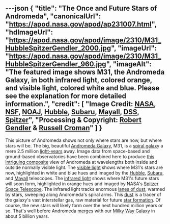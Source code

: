 ---json
{
  "title": "The Once and Future Stars of Andromeda",
  "canonicalUrl": "https://apod.nasa.gov/apod/ap231007.html",
  "hdImageUrl": "https://apod.nasa.gov/apod/image/2310/M31_HubbleSpitzerGendler_2000.jpg",
  "imageUrl": "https://apod.nasa.gov/apod/image/2310/M31_HubbleSpitzerGendler_960.jpg",
  "imageAlt": "The featured image shows M31, the Andromeda Galaxy, in both infrared light, colored orange, and visible light, colored white and blue. Please see the explanation for more detailed information.",
  "credit": [
    "Image Credit: [NASA](https://www.nasa.gov/), [NSF](https://www.nsf.gov/), [NOAJ](https://www.nao.ac.jp/en/), [Hubble](https://www.nasa.gov/mission_pages/hubble/main/index.html), [Subaru](https://subarutelescope.org/en/), [Mayall](https://noirlab.edu/public/programs/kitt-peak-national-observatory/nicholas-mayall-4m-telescope/), [DSS](https://irsa.ipac.caltech.edu/data/DSS/), [Spitzer](https://www.spitzer.caltech.edu/)",
    "Processing & Copyright: [Robert Gendler](http://www.robgendlerastropics.com/Biography2.html) & [Russell Croman](https://www.rc-astro.com/about.html)"
  ]
}
---

This picture of Andromeda shows not only where stars are now, but where stars will be. The big, beautiful [Andromeda Galaxy](https://en.wikipedia.org/wiki/Andromeda_Galaxy), M31, is a [spiral galaxy](https://en.wikipedia.org/wiki/Spiral_galaxy) a mere 2.5 million [light-years](https://spaceplace.nasa.gov/light-year/en/) away. Image data from space-based and ground-based observatories have been combined here to produce [this intriguing composite](http://www.robgendlerastropics.com/M31-Spitzer-New-Mouseover-M.html) view of Andromeda at wavelengths both inside and outside normally visible light. The [visible light](https://science.nasa.gov/ems/09_visiblelight) shows where M31's stars are now, highlighted in white and blue hues and imaged by the [Hubble](https://www.nasa.gov/mission_pages/hubble/about), [Subaru](https://subarutelescope.org/en/about/), and [Mayall](https://en.wikipedia.org/wiki/Nicholas_U._Mayall_Telescope) telescopes. The [infrared light](https://science.nasa.gov/ems/07_infraredwaves) shows where M31's future stars will soon form, highlighted in orange hues and imaged by NASA's [Spitzer Space Telescope](https://www.spitzer.caltech.edu/mission/mission-overview). The infrared light tracks enormous [lanes of dust](https://apod.nasa.gov/apod/ap211117.html), warmed by stars, sweeping along Andromeda's spiral arms. This [dust](https://apod.nasa.gov/apod/ap030706.html) is a tracer of the galaxy's vast interstellar gas, raw material for future [star formation](https://science.nasa.gov/astrophysics/focus-areas/how-do-stars-form-and-evolve). Of course, the new stars will likely form over the next hundred million years or so. That's well before Andromeda [merges](https://apod.nasa.gov/apod/ap120604.html) with our [Milky Way Galaxy](https://solarsystem.nasa.gov/resources/285/the-milky-way-galaxy/) in about 5 billion years.
